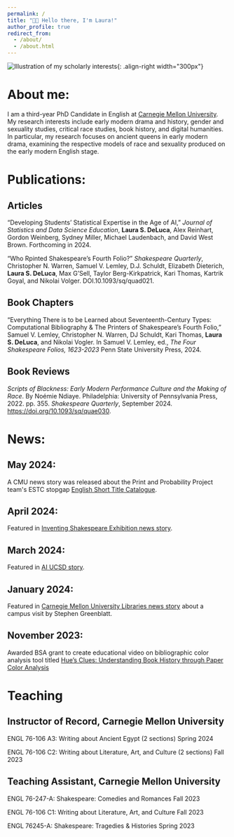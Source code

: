 ```yaml
---
permalink: /
title: "👋🏻 Hello there, I'm Laura!"
author_profile: true
redirect_from: 
  - /about/
  - /about.html
---
```

![Illustration of my scholarly interests](https://laurasdeluca.github.io/images/ancientqueens.jpg){: .align-right width="300px"}

# About me:

I am a third-year PhD Candidate in English at [Carnegie Mellon University](https://www.cmu.edu/dietrich/english/about-us/phds/bios/laura-deluca.html). My research interests include early modern drama and history, gender and sexuality studies, critical race studies, book history, and digital humanities. In particular, my research focuses on ancient queens in early modern drama, examining the respective models of race and sexuality produced on the early modern English stage. 

# Publications:

## Articles

“Developing Students’ Statistical Expertise in the Age of AI,” *Journal of Statistics and Data Science Education*, **Laura S. DeLuca**, Alex Reinhart, Gordon Weinberg, Sydney Miller, Michael Laudenbach, and David West Brown. Forthcoming in 2024.

“Who Rpinted Shakespeare’s Fourth Folio?” *Shakespeare Quarterly*, Christopher N. Warren, Samuel V. Lemley, D.J. Schuldt, Elizabeth Dieterich, **Laura S. DeLuca**, Max G’Sell, Taylor Berg-Kirkpatrick, Kari Thomas, Kartrik Goyal, and Nikolai Volger. DOI.10.1093/sq/quad021.

## Book Chapters

“Everything There is to be Learned about Seventeenth-Century Types: Computational Bibliography & The Printers of Shakespeare’s Fourth Folio,” Samuel V. Lemley, Christopher N. Warren, DJ Schuldt, Kari Thomas, **Laura S. DeLuca**, and Nikolai Vogler. In Samuel V. Lemley, ed., *The Four Shakespeare Folios, 1623-2023* Penn State University Press, 2024. 

## Book Reviews

*Scripts of Blackness: Early Modern Performance Culture and the Making of Race*. By Noémie
Ndiaye. Philadelphia: University of Pennsylvania Press, 2022. pp. 355. *Shakespeare Quarterly*, September 2024. https://doi.org/10.1093/sq/quae030.

# News:

## May 2024: 
A CMU news story was released about the Print and Probability Project team's ESTC stopgap [English Short Title Catalogue](https://library.cmu.edu/about/news/2024-05/english-short-title-catalogue).

## April 2024: 
Featured in [Inventing Shakespeare Exhibition news story](https://www.library.cmu.edu/about/exhibits/inventing-shakespeare).

## March 2024: 
Featured in [AI UCSD story](https://ai.ucsd.edu/node/31).

## January 2024: 
Featured in [Carnegie Mellon University Libraries news story](https://www.library.cmu.edu/about/news/2023-12/stephen-greenblatt-shakespeare-lecture) about a campus visit by Stephen Greenblatt.

## November 2023: 
Awarded BSA grant to create educational video on bibliographic color analysis tool titled [Hue’s Clues: Understanding Book History through Paper Color Analysis](https://www.youtube.com/watch?v=OOJCXt-MNMw)

# Teaching 

## Instructor of Record, Carnegie Mellon University  

ENGL 76-106 A3: Writing about Ancient Egypt  (2 sections)                                                   Spring 2024

ENGL 76-106 C2: Writing about Literature, Art, and Culture (2 sections)                                                     Fall 2023

## Teaching Assistant, Carnegie Mellon University

ENGL 76-247-A: Shakespeare: Comedies and Romances                                                      Fall 2023

ENGL 76-106 C1: Writing about Literature, Art, and Culture    Fall 2023

ENGL 76245-A: Shakespeare: Tragedies & Histories           Spring 2023
